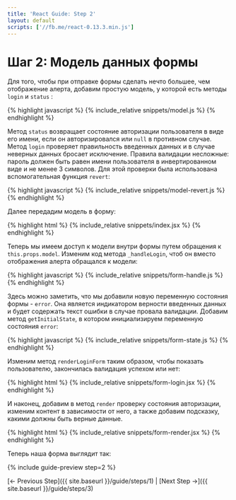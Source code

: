 ```yaml
---
title: 'React Guide: Step 2'
layout: default
scripts: ['//fb.me/react-0.13.3.min.js']
---
```


# Шаг 2: Модель данных формы

Для того, чтобы при отправке формы сделать нечто большее, чем отображение алерта, добавим простую модель, у которой есть методы `login` и `status` :

{% highlight javascript %}
{% include_relative snippets/model.js %}
{% endhighlight %}

Метод `status` возвращает состояние авторизации пользователя в виде его имени, если он авторизировался или `null` в противном случае.
Метод `login` проверяет правильность введенных данных и в случае неверных данных бросает исключение.
Правила валидации несложные: пароль должен быть равен имени пользователя в инвертированном виде и не менее 3 символов.
Для этой проверки была использована вспомогательная функция `revert`:

{% highlight javascript %}
{% include_relative snippets/model-revert.js %}
{% endhighlight %}

Далее передадим модель в форму:

{% highlight html %}
{% include_relative snippets/index.jsx %}
{% endhighlight %}

Теперь мы имеем доступ к модели внутри формы путем обращения к `this.props.model`.
Изменим код метода `_handleLogin`, чтоб он вместо отображения алерта обращался к модели:

{% highlight javascript %}
{% include_relative snippets/form-handle.js %}
{% endhighlight %}

Здесь можно заметить, что мы добавили новую переменную состояния формы - `error`.
Она является индикатором верности введенных данных и будет содержать текст ошибки в случае провала валидации.
Добавим метод `getInitialState`, в котором инициализируем переменную состояния `error`:

{% highlight javascript %}
{% include_relative snippets/form-state.js %}
{% endhighlight %}

Изменим метод `renderLoginForm` таким образом, чтобы показать пользователю, закончилась валидация успехом или нет:

{% highlight html %}
{% include_relative snippets/form-login.jsx %}
{% endhighlight %}

И наконец, добавим в метод `render` проверку состояния авторизации, изменим контент в зависимости от него, а также добавим подсказку, какими должны быть верные данные.

{% highlight html %}
{% include_relative snippets/form-render.jsx %}
{% endhighlight %}

Теперь наша форма выглядит так:

{% include guide-preview step=2 %}

[← Previous Step]({{ site.baseurl }}/guide/steps/1) \| [Next Step →]({{ site.baseurl }}/guide/steps/3)


